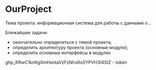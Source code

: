 # OurProject

Тема проекта: информационная система для работы с данными о...

Ближайшие задачи:
- окончательно определиться с темой проекта;
- определить архитектуру проекта (основные модули);
- определить основные интерфейсы в модулях


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 - token